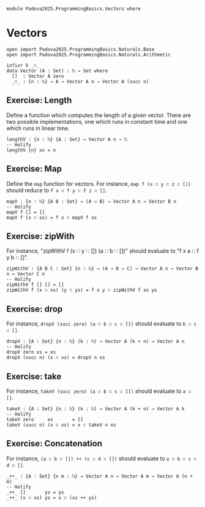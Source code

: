 ```
module Padova2025.ProgrammingBasics.Vectors where
```

# Vectors

```
open import Padova2025.ProgrammingBasics.Naturals.Base
open import Padova2025.ProgrammingBasics.Naturals.Arithmetic
```

```
infixr 5 _∷_
data Vector (A : Set) : ℕ → Set where
  []  : Vector A zero
  _∷_ : {n : ℕ} → A → Vector A n → Vector A (succ n)
```


## Exercise: Length

Define a function which computes the length of a given vector.
There are two possible implementations, one which runs in constant time
and one which runs in linear time.

```
lengthV : {n : ℕ} {A : Set} → Vector A n → ℕ
-- Holify
lengthV {n} xs = n
```


## Exercise: Map

Define the `map` function for vectors.
For instance, `map f (x ∷ y ∷ z ∷ [])` should reduce to `f x ∷ f y ∷ f z ∷ []`.

```
mapV : {n : ℕ} {A B : Set} → (A → B) → Vector A n → Vector B n
-- Holify
mapV f [] = []
mapV f (x ∷ xs) = f x ∷ mapV f xs
```


## Exercise: zipWith

For instance, "zipWithV f (x ∷ y ∷ []) (a ∷ b ∷ [])" should evaluate to "f x a ∷ f y b ∷ []".

```
zipWithV : {A B C : Set} {n : ℕ} → (A → B → C) → Vector A n → Vector B n → Vector C n
-- Holify
zipWithV f [] [] = []
zipWithV f (x ∷ xs) (y ∷ ys) = f x y ∷ zipWithV f xs ys
```


## Exercise: drop

For instance, `dropV (succ zero) (a ∷ b ∷ c ∷ [])` should evaluate to `b ∷ c ∷ []`.

```
dropV : {A : Set} {n : ℕ} (k : ℕ) → Vector A (k + n) → Vector A n
-- Holify
dropV zero xs = xs
dropV (succ n) (x ∷ xs) = dropV n xs
```


## Exercise: take

For instance, `takeV (succ zero) (a ∷ b ∷ c ∷ [])` should evaluate to `a ∷ []`.

```
takeV : {A : Set} {n : ℕ} (k : ℕ) → Vector A (k + n) → Vector A k
-- Holify
takeV zero     xs       = []
takeV (succ n) (x ∷ xs) = x ∷ takeV n xs
```


## Exercise: Concatenation

For instance, `(a ∷ b ∷ []) ++ (c ∷ d ∷ [])` should evaluate to `a ∷ b ∷ c ∷ d ∷ []`.

```
_++_ : {A : Set} {n m : ℕ} → Vector A n → Vector A m → Vector A (n + m)
-- Holify
_++_ []       ys = ys
_++_ (x ∷ xs) ys = x ∷ (xs ++ ys)
```

<!--

-- For instance, "snocV (a ∷ b ∷ []) c" should evaluate to "a ∷ b ∷ c ∷ []".
snocV : {A : Set} {n : ℕ} → Vector A n → A → Vector A (succ n)
snocV xs y = {!!}
-->
